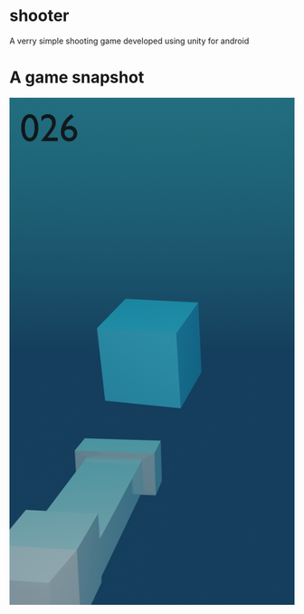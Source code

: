 # shooter
A verry simple shooting game developed using unity for android

# A game snapshot

![Alt text](output.png "Example of the output")

